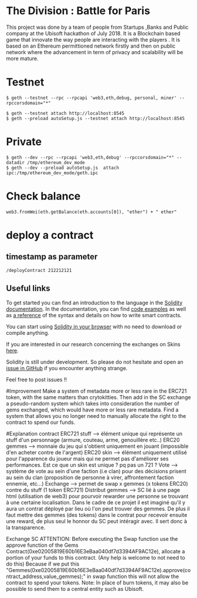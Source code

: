 # The Division : Battle for Paris

This project was done by a team of people from Startups ,Banks and Public company at the Ubisoft hackathon of July 2018. It is a Blockchain based game that  innovate the way people are interacting with the players .
It is based on an Ethereum permittioned network firstly and then on public network where the advancement in term of privacy and scalability will be more mature.

# Testnet
    $ geth --testnet --rpc --rpcapi 'web3,eth,debug, personal, miner' --rpccorsdomain="*"

    $ geth --testnet attach http://localhost:8545
    $ geth --preload autoSetup.js --testnet attach http://localhost:8545                 

# Private
    $ geth --dev --rpc --rpcapi 'web3,eth,debug' --rpccorsdomain="*" --datadir /tmp/ethereum_dev_mode
    $ geth --dev --preload autoSetup.js  attach ipc:/tmp/ethereum_dev_mode/geth.ipc


# Check balance
    web3.fromWei(eth.getBalance(eth.accounts[0]), "ether") + " ether"


# deploy a contract
## timestamp as parameter
    /deployContract 212212121

## Useful links
To get started you can find an introduction to the language in the [Solidity documentation](https://solidity.readthedocs.org). In the documentation, you can find [code examples](https://solidity.readthedocs.io/en/latest/solidity-by-example.html) as well as [a reference](https://solidity.readthedocs.io/en/latest/solidity-in-depth.html) of the syntax and details on how to write smart contracts.

You can start using [Solidity in your browser](http://remix.ethereum.org) with no need to download or compile anything.

If you are interested in our research concerning the exchanges on Skins [here](https://github.com/loomnetwork/transfer-gateway-example).

Solidity is still under development. So please do not hesitate and open an [issue in GitHub](https://github.com/ethereum/solidity/issues) if you encounter anything strange.

Feel free to post issues !!

#Improvement
Make a system of metadata more or less rare in the ERC721 token, with the same matters than crytokitties. Then add in the SC exchange a pseudo-random system which takes into consideration the number of gems exchanged, which would have more or less rare metadata.
Find a system that allows you no longer need to manually allocate the right to the contract to spend our funds.


#Explanation contract
ERC721 stuff --> élément unique qui représente un stuff d'un personnage (armure, couteau, arme, genouillère etc..)
ERC20 gemmes --> monnaie du jeu qui s'obtient uniquement en jouant (impossible d'en acheter contre de l'argent)
ERC20 skin --> élément uniquement utilisé pour l'apparence du joueur mais qui ne permet pas d'améliorer ses performances. Est ce que un skin est unique ? pq pas un 721 ?
Vote --> système de vote au sein d'une faction (i.e clan) pour des décisions prisent au sein du clan (proposition de personne à virer, affrontement faction ennemie, etc...)
Exchange --> permet de swap x gemmes (x tokens ERC20) contre du stuff (1 token ERC721)
Distribut gemmes --> SC lié à une page html (utilisation de web3) pour pourvoir rewarder une personne se trouvant à une certaine localisation. Dans le cadre de ce projet il est imaginé qu'il y aura un contrat déployé par lieu où l'on peut trouver des gemmes. De plus il faut mettre des gemmes (des tokens) dans le contrat pour recevoir ensuite une reward, de plus seul le honnor du SC peut intéragir avec. Il sert donc à la transparence.



Exchange SC
ATTENTION: Before executing the Swap function use the approve function of the Gems Contract(0xe02005819E60b16E3eBaa040df7d3394AF9AC12e), allocate a portion of your funds to this contract. (Any help is welcome to not need to do this)
Because if we put this "Gemmes(0xe02005819E60b16E3eBaa040df7d3394AF9AC12e).approve(contract_address,value_gemmes);" in swap function this will not allow the contract to spend your tokens.
Note: In place of burn tokens, it may also be possible to send them to a central entity such as Ubisoft.
